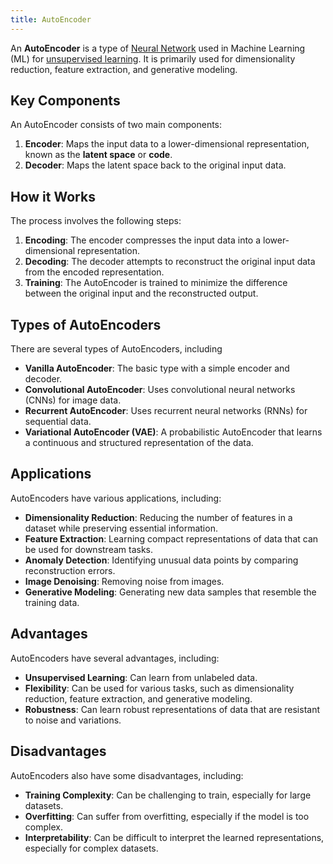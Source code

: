 ```yaml
---
title: AutoEncoder
---
```


An **AutoEncoder** is a type of [Neural Network](/machine-learning-foundations/neural-networks) used in Machine Learning (ML) for [unsupervised learning](/machine-learning-foundations/unsupervised-learning). It is primarily used for dimensionality reduction, feature extraction, and generative modeling.

## Key Components
An AutoEncoder consists of two main components:
1. **Encoder**: Maps the input data to a lower-dimensional representation, known as the **latent space** or **code**.
2. **Decoder**: Maps the latent space back to the original input data.

## How it Works
The process involves the following steps:
1. **Encoding**: The encoder compresses the input data into a lower-dimensional representation.
2. **Decoding**: The decoder attempts to reconstruct the original input data from the encoded representation.
3. **Training**: The AutoEncoder is trained to minimize the difference between the original input and the reconstructed output.

## Types of AutoEncoders
There are several types of AutoEncoders, including
- **Vanilla AutoEncoder**: The basic type with a simple encoder and decoder.
- **Convolutional AutoEncoder**: Uses convolutional neural networks (CNNs) for image data.
- **Recurrent AutoEncoder**: Uses recurrent neural networks (RNNs) for sequential data.
- **Variational AutoEncoder (VAE)**: A probabilistic AutoEncoder that learns a continuous and structured representation of the data.

## Applications
AutoEncoders have various applications, including:
- **Dimensionality Reduction**: Reducing the number of features in a dataset while preserving essential information.
- **Feature Extraction**: Learning compact representations of data that can be used for downstream tasks.
- **Anomaly Detection**: Identifying unusual data points by comparing reconstruction errors.
- **Image Denoising**: Removing noise from images.
- **Generative Modeling**: Generating new data samples that resemble the training data.

## Advantages
AutoEncoders have several advantages, including:
- **Unsupervised Learning**: Can learn from unlabeled data.
- **Flexibility**: Can be used for various tasks, such as dimensionality reduction, feature extraction, and generative modeling.
- **Robustness**: Can learn robust representations of data that are resistant to noise and variations.
## Disadvantages
AutoEncoders also have some disadvantages, including:
- **Training Complexity**: Can be challenging to train, especially for large datasets.
- **Overfitting**: Can suffer from overfitting, especially if the model is too complex.
- **Interpretability**: Can be difficult to interpret the learned representations, especially for complex datasets.